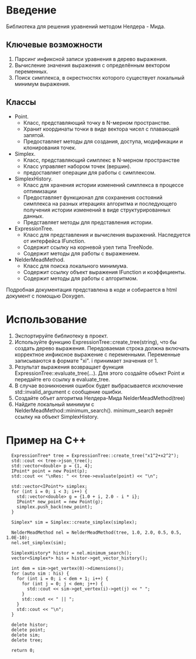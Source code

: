 # Введение

Библиотека для решения уравнений методом Нелдера - Мида.

## Ключевые возможности
1. Парсинг инфиксной записи уравнения в дерево выражения.
2. Вычисление значения выражения с определённым вектором переменных.
3. Поиск симплекса, в окрестностях которого существует локальный минимум выражения.

## Классы
- Point.
    - Класс, представляющий точку в N-мерном пространстве.
    - Хранит координаты точки в виде вектора чисел с плавающей запятой. 
    - Предоставляет методы для создания, доступа, модификации и клонирования точек.
- Simplex.
    - Класс, представляющий симплекс в N-мерном пространстве
    - Класс управляет набором точек (вершин).
    - предоставляет операции для работы с симплексом.
- SimplexHistory.
    - Класс для хранения истории изменений симплекса в процессе оптимизации
    - Предоставляет функционал для сохранения состояний симплекса на разных итерациях алгоритма и последующего получения истории изменений в виде структурированных данных.
    - Представляет методы для представления истории.
- ExpressionTree.
    - Класс для представления и вычисления выражений. Наследуется от интерфейса IFunction.
    - Содержит ссылку на корневой узел типа TreeNode.
    - Содержит методы для работы с выражением.
- NelderMeadMethod.
    - Класс для поиска локального минимума.
    - Содержит ссылку объект выражения IFunction и коэффициенты.
    - Содержит методы для работы с алгоритмом.

Подробная документация представлена в коде и собирается в html документ с помощью Doxygen.

# Использование 
1. Экспортируйте библиотеку в проект.
2. Используйте функцию ExpressionTree::create_tree(string), что бы создать дерево выражения. Передоваемая строка должна включать корректное инфиксное выражение с переменными. Переменные записываются в формате "xi". i принимает значения от 1.
3. Результат выражения возвращает функция ExpressionTree::evaluate_tree(...). Для этого создайте объект Point и передайте его ссылку в evaluate_tree. 
4. В случае возникноения ошибок будет выбрасывается исключение std::invalid_argument с сообщение ошибки.
5. Создайте объет алгоритма Нелдера-Мида NelderMeadMethod(tree)
6. Найдите локальный минимум с NelderMeadMethod::minimum_search(). minimum_search вернёт ссылку на объект SimplexHistory. 

# Пример на С++ 
```
  ExpressionTree* tree = ExpressionTree::create_tree("x1^2+x2^2");
  std::cout << tree->json_tree();
  std::vector<double> p = {1, 4};
  IPoint* point = new Point(p);
  std::cout << "\nRes: " << tree->evaluate(point) << "\n";

  std::vector<IPoint*> simplex;
  for (int i = 0; i < 3; i++) {
    std::vector<double> g = {1.0 + i, 2.0 - i * i};
    IPoint* new_point = new Point(g);
    simplex.push_back(new_point);
  }

  Simplex* sim = Simplex::create_simplex(simplex);

  NelderMeadMethod nel = NelderMeadMethod(tree, 1.0, 2.0, 0.5, 0.5, 1.0E-10);
  nel.set_simplex(sim);

  SimplexHistory* histor = nel.minimum_search();
  vector<Simplex*> his = histor->get_vector_history();

  int dem = sim->get_vertex(0)->dimensions();
  for (auto sim : his) {
    for (int i = 0; i < dem + 1; i++) {
      for (int j = 0; j < dem; j++) {
        std::cout << sim->get_vertex(i)->get(j) << " ";
      }
      std::cout << " || ";
    }
    std::cout << "\n";
  }

  delete histor;
  delete point;
  delete sim;
  delete tree;

  return 0;
``` 
